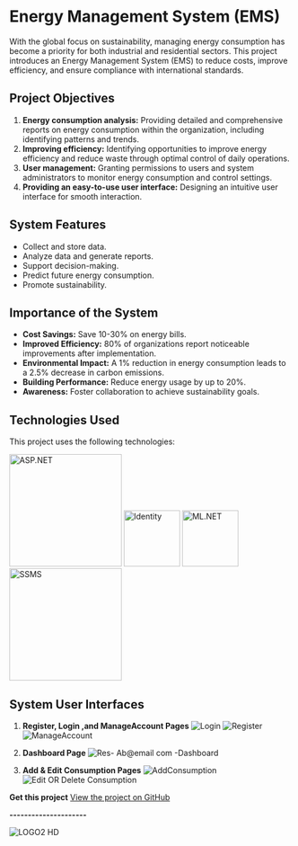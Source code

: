  
  

# Energy Management System (EMS)

With the global focus on sustainability, managing energy consumption has become a priority for both industrial and residential sectors. This project introduces an Energy Management System (EMS) to reduce costs, improve efficiency, and ensure compliance with international standards.

## Project Objectives
1. **Energy consumption analysis:** Providing detailed and comprehensive reports on energy consumption within the organization, including identifying patterns and trends.
2. **Improving efficiency:** Identifying opportunities to improve energy efficiency and reduce waste through optimal control of daily operations.
3. **User management:** Granting permissions to users and system administrators to monitor energy consumption and control settings.
4. **Providing an easy-to-use user interface:** Designing an intuitive user interface for smooth interaction.

## System Features
- Collect and store data.
- Analyze data and generate reports.
- Support decision-making.
- Predict future energy consumption.
- Promote sustainability.

## Importance of the System
- **Cost Savings:** Save 10-30% on energy bills.
- **Improved Efficiency:** 80% of organizations report noticeable improvements after implementation.
- **Environmental Impact:** A 1% reduction in energy consumption leads to a 2.5% decrease in carbon emissions.
- **Building Performance:** Reduce energy usage by up to 20%.
- **Awareness:** Foster collaboration to achieve sustainability goals.

## Technologies Used

This project uses the following technologies:

<p>
  <img src="https://github.com/user-attachments/assets/b5a6755a-e7a8-4797-84a9-58c4693e6d5c" alt="ASP.NET" width="200">
  <img src="https://github.com/user-attachments/assets/a194c52f-089a-4cd9-b5b7-6304bcc7bb14" alt="Identity" width="100">
  <img src="https://github.com/user-attachments/assets/e76753b9-5df2-4150-a96a-d3d91ca14e64" alt="ML.NET" width="100">
  <img src="https://github.com/user-attachments/assets/5ebb0f4f-2b48-4a74-b5fa-5a4fc32d5afc" alt="SSMS" width="200">
</p>


## System User Interfaces
1. **Register, Login ,and ManageAccount Pages**
![Login](https://github.com/user-attachments/assets/08ec371c-f2e4-4442-b42f-cf3cb61eb3da)
![Register](https://github.com/user-attachments/assets/b0b0a247-f01d-4850-aa5c-b62b6843fc79)
![ManageAccount](https://github.com/user-attachments/assets/2e57c8d0-5a5a-497e-8594-db9ea90ae804)


   
2. **Dashboard Page**
![Res- Ab@email com -Dashboard](https://github.com/user-attachments/assets/9a3dde7b-3869-4553-95a3-25eb3638aa15)


  
3. **Add & Edit Consumption Pages**
![AddConsumption](https://github.com/user-attachments/assets/49fc649e-67c4-4f8f-a750-fa390bf07573)
![Edit OR Delete Consumption](https://github.com/user-attachments/assets/429a61e4-d7a6-49d7-9d4c-6ba216301c02)



**Get this project**
[View the project on GitHub](https://github.com/SWE-Yazeed/Energy-Management-System)


**---------------------**


 ![LOGO2 HD](https://github.com/user-attachments/assets/3f6d317e-7a44-401c-8fee-82a1ffb5c254)
